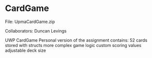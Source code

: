 # CardGame 
File: UpmaCardGame.zip

Collaborators: Duncan Levings

UWP CardGame
Personal version of the assignment contains:
52 cards
stored with structs
more complex game logic
custom scoring values
adjustable deck size


